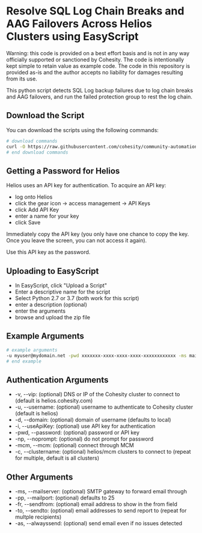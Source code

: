 # Resolve SQL Log Chain Breaks and AAG Failovers Across Helios Clusters using EasyScript

Warning: this code is provided on a best effort basis and is not in any way officially supported or sanctioned by Cohesity. The code is intentionally kept simple to retain value as example code. The code in this repository is provided as-is and the author accepts no liability for damages resulting from its use.

This python script detects SQL Log backup failures due to log chain breaks and AAG failovers, and run the failed protection group to rest the log chain.

## Download the Script

You can download the scripts using the following commands:

```bash
# download commands
curl -O https://raw.githubusercontent.com/cohesity/community-automation-samples/main/easyScript/heliosAagMonitor/heliosAagMonitor.zip
# end download commands
```

## Getting a Password for Helios

Helios uses an API key for authentication. To acquire an API key:

* log onto Helios
* click the gear icon -> access management -> API Keys
* click Add API Key
* enter a name for your key
* click Save

Immediately copy the API key (you only have one chance to copy the key. Once you leave the screen, you can not access it again).

Use this API key as the password.

## Uploading to EasyScript

* In EasyScript, click "Upload a Script"
* Enter a descriptive name for the script
* Select Python 2.7 or 3.7 (both work for this script)
* enter a description (optional)
* enter the arguments
* browse and upload the zip file

## Example Arguments

```bash
# example arguments
-u myuser@mydomain.net -pwd xxxxxxx-xxxx-xxxx-xxxx-xxxxxxxxxxxx -ms mail.mydomain.net -to myuser@mydomain.net -fr helios@mydomain.net
# end example
```

## Authentication Arguments

* -v, --vip: (optional) DNS or IP of the Cohesity cluster to connect to (default is helios.cohesity.com)
* -u, --username: (optional) username to authenticate to Cohesity cluster (default is helios)
* -d, --domain: (optional) domain of username (defaults to local)
* -i, --useApiKey: (optional) use API key for authentication
* -pwd, --password: (optional) password or API key
* -np, --noprompt: (optional) do not prompt for password
* -mcm, --mcm: (optional) connect through MCM
* -c, --clustername: (optional) helios/mcm clusters to connect to (repeat for multiple, default is all clusters)

## Other Arguments

* -ms, --mailserver: (optional) SMTP gateway to forward email through
* -pp, --mailport: (optional) defaults to 25
* -fr, --sendfrom: (optional) email address to show in the from field
* -to, --sendto: (optional) email addresses to send report to (repeat for multple recipients)
* -as, --alwayssend: (optional) send email even if no issues detected
